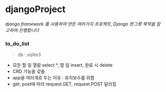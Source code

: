 # djangoProject

*django framework 를 사용하여 만든 여러가지 프로젝트, 
Django 한그릇 뚝딱을 참고하여 진행합니다*

### to_do_list
> db : sqlite3
- 모든 할 일 열람 select *, 할 일  insert, 완료 시 delete
- CRD 기능을 갖춤
- app을 여러개로 두는 이유 : 유지보수를 위함
- get, post에 따라 request.GET, request.POST 달라짐
